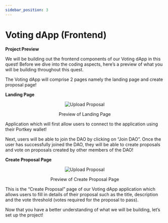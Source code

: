 ```yaml
---
sidebar_position: 3
---
```

# Voting dApp (Frontend)

**Project Preview**

We will be building out the frontend components of our Voting dApp in this quest! Before we dive into the coding aspects, here’s a preview of what you will be building throughout this quest.

The Voting dApp will comprise 2 pages namely the landing page and create proposal page!

**Landing Page**

<p align="center">
<img src="/img/fe-overview.png" alt="Upload Proposal" width=""/>
</p>

<p align="center">Preview of Landing Page</p>
Application which will first allow users to connect to the application using their Portkey wallet!

Next, users will be able to join the DAO by clicking on “Join DAO”. Once the user has successfully joined the DAO, they will be able to create proposals and vote on proposals created by other members of the DAO!

**Create Proposal Page**

<p align="center">
<img src="/img/fe-create-proposal.png" alt="Upload Proposal" width=""/>
</p>

<p align="center">Preview of Create Proposal Page</p>

This is the “Create Proposal” page of our Voting dApp application which allows users to fill in details of their proposal such as the title, description and the vote threshold (votes required for the proposal to pass).

Now that you have a better understanding of what we will be building, let’s set up the project!